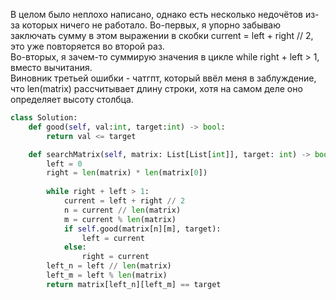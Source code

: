 В целом было неплохо написано, однако есть несколько недочётов из-за которых ничего не работало. 
Во-первых, я упорно забываю заключать сумму в этом выражении в скобки current = left + right // 2, это уже повторяется во второй раз.  
Во-вторых, я зачем-то суммирую значения в цикле while right + left > 1, вместо вычитания.  
Виновник третьей ошибки - чатгпт, который ввёл меня в заблуждение, что len(matrix) рассчитывает длину строки, хотя на самом деле оно определяет высоту столбца.

```python
class Solution:
    def good(self, val:int, target:int) -> bool:
        return val <= target

    def searchMatrix(self, matrix: List[List[int]], target: int) -> bool:
        left = 0
        right = len(matrix) * len(matrix[0])
        
        while right + left > 1:
            current = left + right // 2
            n = current // len(matrix)
            m = current % len(matrix)
            if self.good(matrix[n][m], target):
                left = current
            else:
                right = current
        left_n = left // len(matrix)
        left_m = left % len(matrix)
        return matrix[left_n][left_m] == target
```
